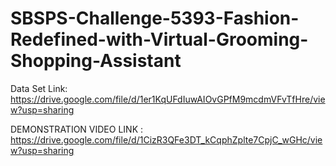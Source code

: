# SBSPS-Challenge-5393-Fashion-Redefined-with-Virtual-Grooming-Shopping-Assistant

Data Set Link:  https://drive.google.com/file/d/1er1KqUFdIuwAIOvGPfM9mcdmVFvTfHre/view?usp=sharing

DEMONSTRATION VIDEO LINK : https://drive.google.com/file/d/1CizR3QFe3DT_kCqphZplte7CpjC_wGHc/view?usp=sharing


